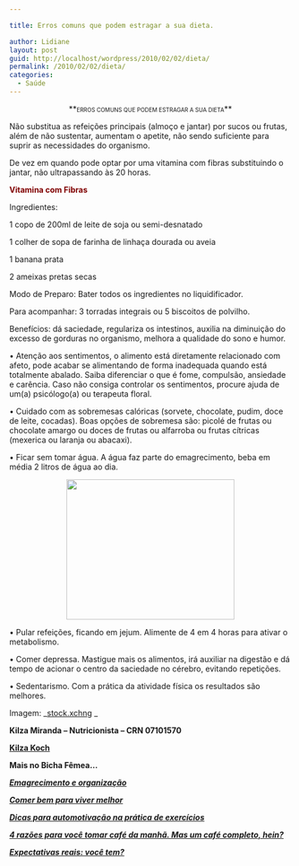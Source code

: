 ```yaml
---

title: Erros comuns que podem estragar a sua dieta.

author: Lidiane
layout: post
guid: http://localhost/wordpress/2010/02/02/dieta/
permalink: /2010/02/02/dieta/
categories:
  - Saúde
---
```

<p style="text-align: center;">
  **<span style="font-size: x-small;">ERROS COMUNS QUE PODEM ESTRAGAR A SUA DIETA</span>**
</p>

Não substitua as refeições principais (almoço e jantar) por sucos ou frutas, além de não sustentar, aumentam o apetite, não sendo suficiente para suprir as necessidades do organismo.

De vez em quando pode optar por uma vitamina com fibras substituindo o jantar, não ultrapassando às 20 horas. <!--more-->

<span style="color: #800000;">**Vitamina com Fibras** </span>

Ingredientes:

1 copo de 200ml de leite de soja ou semi-desnatado

1 colher de sopa de farinha de linhaça dourada ou aveia

1 banana prata

2 ameixas pretas secas

Modo de Preparo: Bater todos os ingredientes no liquidificador.

Para acompanhar: 3 torradas integrais ou 5 biscoitos de polvilho.

Benefícios: dá saciedade, regulariza os intestinos, auxilia na diminuição do excesso de gorduras no organismo, melhora a qualidade do sono e humor.

• Atenção aos sentimentos, o alimento está diretamente relacionado com afeto, pode acabar se alimentando de forma inadequada quando está totalmente abalado. Saiba diferenciar o que é fome, compulsão, ansiedade e carência. Caso não consiga controlar os sentimentos, procure ajuda de um(a) psicólogo(a) ou terapeuta floral.

• Cuidado com as sobremesas calóricas (sorvete, chocolate, pudim, doce de leite, cocadas). Boas opções de sobremesa são: picolé de frutas ou chocolate amargo ou doces de frutas ou alfarroba ou frutas cítricas (mexerica ou laranja ou abacaxi).

• Ficar sem tomar água. A água faz parte do emagrecimento, beba em média 2 litros de água ao dia.

<p style="text-align: center;">
  <a href="http://www.trololodemulher.com.br/blog/wp-content/uploads/2010/08/dieta.jpg"><img class="size-medium wp-image-5072 aligncenter" title="dieta" alt="" src="http://www.trololodemulher.com.br/blog/wp-content/uploads/2010/08/dieta-300x250.jpg" width="300" height="250" /></a>
</p>

• Pular refeições, ficando em jejum. Alimente de 4 em 4 horas para ativar o metabolismo.

• Comer depressa. Mastigue mais os alimentos, irá auxiliar na digestão e dá tempo de acionar o centro da saciedade no cérebro, evitando repetições.

• Sedentarismo. Com a prática da atividade física os resultados são melhores.

Imagem: _[stock.xchng](http://www.sxc.hu/) _

**Kilza Miranda &#8211; Nutricionista &#8211; CRN 07101570**

[**Kilza Koch**](http://kilzakoch.com.br/) 

**Mais no Bicha Fêmea…**

[**_Emagrecimento e organização_**](http://www.trololodemulher.com.br/2010/01/26/bicha-femea-colaboradora-%e2%80%93-luciana-kotaka/)

[**_Comer bem para viver melhor_**](http://www.trololodemulher.com.br/2010/01/13/bicha-fmea-colaboradora-luciana-kotaka/)

[**_Dicas para automotivação na prática de exercícios_**](http://www.trololodemulher.com.br/2009/12/28/dicas-para-automotivacao-na-pratica-de-exercicios-fisicos/)

[**_4 razões para você tomar café da manhã. Mas um café completo, hein?_**](vhttp://www.trololodemulher.com.br/2009/02/07/4-razes-para-voc-tomar-caf-da-manh-mas-um-caf-completo-hein/)

**_<a href="http://www.trololodemulher.com.br/2010/06/28/emagrecimento-expectativas/" target="_self">Expectativas reais: você tem?</a>_**